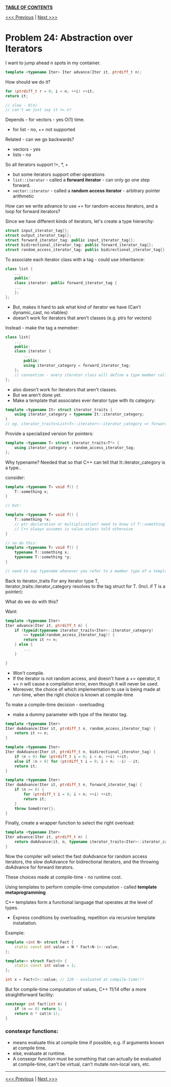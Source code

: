 [**TABLE OF CONTENTS**](toc.md)

[<<< Previous](23.md)   \|   [Next >>>](25.md)

# Problem 24: Abstraction over Iterators

I want to jump ahead n spots in my container.
```c++
template <typename Iter> Iter advance(Iter it, ptrdiff_t n);
```

How should we do it?
```c++
for (ptrdiff_t r = 0; i < n; ++i) ++it;
return it; 

// slow - O(n)
// can't we just say it += n?
```

Depends - for vectors - yes O(1) time.
- for list - no, += not supported

Related - can we go backwards?
- vectors - yes
- lists - no

So all iterators support !=, \*, +
- but some iterators support other operations
- `list::iterator` - called a **forward iterator** - can only go one step forward.
- `vector::iterator` - called a **random access iterator** - arbitrary pointer arithmetic

How can we write advance to use += for random-access iterators, and a loop for forward iterators?

Since we have different kinds of iterators, let's create a type hierarchy:
```c++
struct input_iterator_tag{};
struct output_iterator_tag{};
struct forward_iterator_tag: public input_iterator_tag{};
struct bidirectional_iterator_tag: public forward_iterator_tag{};
struct random_access_iterator_tag: public bidirectional_iterator_tag{};
```

To associate each iterator class with a tag - could use inheritance:
```c++
class list {
	...
	public:
	class iterator: public forward_iterator_tag {
	...
	};
};
```
- But, makes it hard to ask what kind of iterator we have (Can't dynamic_cast, no vtables)
- doesn't work for iterators that aren't classes (e.g. ptrs for vectors)

Instead - make the tag a memeber:
```c++
class list{
	...
	public: 
	class iterator {
		...
		public:
		using iterator_category = forward_iterator_tag;
	};
	// convention - every iterator class will define a type member called iterator_category
};
```
- also doesn't work for iterators that aren't classes.
- But we aren't done yet.
- Make a template that associates ever iterator type with its category:

```c++
template <typename It> struct iterator_traits {
	using iterator_category = typename It::iterator_category;
}
// eg. iterator_traits<List<T>::iterator>::iterator_category => forward_iterator_tag
```

Provide a specialized version for pointers:
```c++
template <typename T> struct iterator_traits<T*> {
	using iterator_category = random_access_iterator_tag;
};
```
Why typename? Needed that so that C++ can tell that It::iterator_category is a type..

consider:
```c++
template <typename T> void f() {
	T::something x;
}

// but:

template <typename T> void f() {
	T::something *x; 
	// ptr declaration or multiplication? need to know if T::something is a type
	// C++ always assumes is value unless told otherwise
}

// so do this:
template <typename T> void f() {
	typename T::something x;
	typename T::something *y;
}

// need to say typename whenever you refer to a member type of a template param.
```

Back to iterator_traits
For any iterator type T, iterator_traits<T>::iterator_category resolves to the tag struct for T. (Incl. if T is a pointer):

What do we do with this?

Want:
```c++
template <typename Iter>
Iter advance(Iter it, ptrdiff_t n) {
	if (typeid(typename iterator_traits<Iter>::iterator_category) 
		== typeid(random_access_iterator_tag)) {
		return it += n;
	} else {
		...
	}

}
```
- Won't compile.
- If the iterator is not random access, and doesn't have a += operator, it += n will cause a compilation error, even though it will never be used.
- Moreover, the choice of which implementation to use is being made at run-time, when the right choice is known at compile-time

To make a compile-time decision - overloading
- make a dummy parameter with type of the iterator tag.
```c++
template <typename Iter>
Iter doAdvance(Iter it, ptrdiff_t n, random_access_iterator_tag) {
	return it += n;
}

template <typename Iter>
Iter doAdvance(Iter it, ptrdiff_t n, bidirectional_iterator_tag) {
	if (n > 0) for (ptrdiff_t i = 0; i < n; ++i) ++it;
	else if (n < 0) for (ptrdiff_t i = 0; i > n; --i) --it;
	return it;
}

template <typename Iter>
Iter doAdvance(Iter it, ptrdiff_t n, forward_iterator_tag) {
	if (n >= 0) {
		for (ptrdiff_t i = 0; i < n; ++i) ++it;
		return it;
	}
	throw SomeError{};
}
```

Finally, create a wrapper function to select the right overload:
```c++
template <typename Iter>
Iter advance(Iter it, ptrdiff_t n) {
	return doAdvance(it, n, typename iterator_traits<Iter>::iterator_category {});
}
```

Now the compiler will select the fast doAdvance for random access iterators, the slow doAdvance for bidirectional iterators, and the throwing doAdvance for forward iterators.

These choices made at compile-time - no runtime cost.

Using templates to perform compile-time computation - called **template metaprogramming**

C++ templates form a functional language that operates at the level of types.
- Express conditions by overloading, repetition via recursive template instatiation.

Example:
```c++
template <int N> struct Fact {
	static const int value = N * Fact<N-1>::value;
};

template<> struct Fact<0> {
	static const int value = 1;
};

int x = Fact<5>::value; // 120 - evaluated at compile-time!!!
```

But for compile-time computation of values, C++ 11/14 offer a more straightforward facility:

```c++
constexpr int fact(int n) {
	if (n == 0) return 1;
	return n * cat(n-1);
}
```
### constexpr functions:
- means evaluate this at compile time if possible, e.g. if arguments known at compile time.
- else, evaluate at runtime.
- A consexpr funciton must be something that can actually be evaluated at compile-time, can't be virtual, can't mutate non-local vars, etc.

<hr>

[<<< Previous](23.md)  \|   [Next >>>](25.md)
